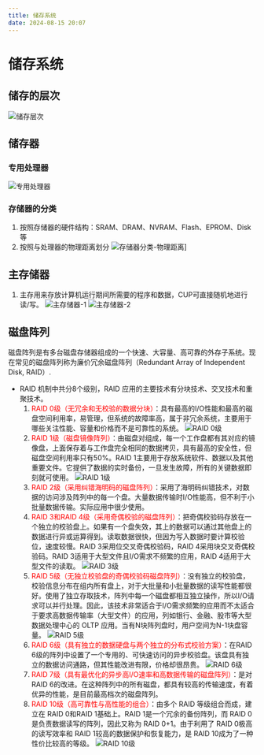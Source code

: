 ```yaml
---
title: 储存系统
date: 2024-08-15 20:07
---
```


# 储存系统

## 储存的层次
![储存层次](/系统架构师/计算机基础/计算机体系结构/储存层次.png)

## 储存器

### 专用处理器
![专用处理器](/系统架构师/计算机基础/计算机体系结构/专用处理器.png)

### 存储器的分类

1. 按照存储器的硬件结构：SRAM、DRAM、NVRAM、Flash、EPROM、Disk等
2. 按照与处理器的物理距离划分
![存储器分类-物理距离](/系统架构师/计算机基础/计算机体系结构/存储器分类-物理距离.png)]

## 主存储器
1. 主存用来存放计算机运行期间所需要的程序和数据，CUP可直接随机地进行读/写。
![主存储器-1](/系统架构师/计算机基础/计算机体系结构/主存储器-1.png)
![主存储器-2](/系统架构师/计算机基础/计算机体系结构/主存储器-2.png)

## 磁盘阵列

磁盘阵列是有多台磁盘存储器组成的一个快速、大容量、高可靠的外存子系统。现在常见的磁盘阵列称为廉价冗余磁盘阵列（Redundant Array of Independent Disk, RAID）.

* RAID 机制中共分8个级别，RAID 应用的主要技术有分块技术、交叉技术和重聚技术。
  1. <font color="red">RAID 0级（无冗余和无校验的数据分块）</font>：具有最高的I/O性能和最高的磁盘空间利用率，易管理，但系统的故障率高，属于非冗余系统，主要用于哪些关注性能、容量和价格而不是可靠性的系统。
  ![RAID 0级](/系统架构师/计算机基础/计算机体系结构/RAID0.png)
  2. <font color="#ff0000">RAID 1级（磁盘镜像阵列）</font>：由磁盘对组成，每一个工作盘都有其对应的镜像盘，上面保存着与工作盘完全相同的数据拷贝，具有最高的安全性，但磁盘空间利用率只有50%。RAID 1主要用于存放系统软件、数据以及其他重要文件。它提供了数据的实时备份，一旦发生故障，所有的关键数据即刻就可使用。
  ![RAID 1级](/系统架构师/计算机基础/计算机体系结构/RAID1.png)
  3. <font color="#ff0000">RAID 2级（采用纠错海明码的磁盘阵列）</font>：采用了海明码纠错技术，对数据的访问涉及阵列中的每一个盘。大量数据传输时I/O性能高，但不利于小批量数据传输。实际应用中很少使用。
  4. <font color="#ff0000">RAID 3和RAID 4级（采用奇偶校验的磁盘阵列）</font>：把奇偶校验码存放在一个独立的校验盘上。如果有一个盘失效，其上的数据可以通过其他盘上的数据进行异或运算得到。读取数据很快，但因为写入数据时要计算校验位，速度较慢。RAID 3采用位交叉奇偶校验码，RAID 4采用块交叉奇偶校验码。RAID 3适用于大型文件且I/O需求不频繁的应用，RAID 4适用于大型文件的读取。
  ![RAID 3级](/系统架构师/计算机基础/计算机体系结构/RAID3.png)
  5. <font color="#ff0000">RAID 5级（无独立校验盘的奇偶校验码磁盘阵列）</font>：没有独立的校验盘，校验信息分布在组内所有盘上，对于大批量和小批量数据的读写性能都很好。使用了独立存取技术，阵列中每一个磁盘都相互独立操作，所以I/O请求可以并行处理。因此，该技术非常适合于I/O需求频繁的应用而不太适合于要求高数据传输率（大型文件）的应用，列如银行、金融、股市等大型数据处理中心的 OLTP 应用。当有N块阵列盘时，用户空间为N-1块盘容量。
  ![RAID 5级](/系统架构师/计算机基础/计算机体系结构/RAID5.png)
  6. <font color="#ff0000">RAID 6级（具有独立的数据硬盘与两个独立的分布式校验方案）</font>：在RAID 6级的阵列中设置了一个专用的、可快速访问的异步校验盘。该盘具有独立的数据访问通路，但其性能改进有限，价格却很昂贵。
  ![RAID 6级](/系统架构师/计算机基础/计算机体系结构/RAID6.png)
  7. <font color="#ff0000">RAID 7级（具有最优化的异步高I/O速率和高数据传输的磁盘阵列）</font>：是对 RAID 6的改进。在这种阵列中的所有磁盘，都具有较高的传输速度，有着优异的性能，是目前最高档次的磁盘阵列。
  8. <font color="#ff0000">RAID 10级（高可靠性与高性能的组合）</font>：由多个 RAID 等级组合而成，建立在 RAID 0和RAID 1基础上。RAID 1是一个冗余的备份阵列，而 RAID 0是负责数据读写的阵列，因此又称为 RAID 0+1。由于利用了 RAID 0极高的读写效率和 RAID 1较高的数据保护和恢复能力，是 RAID 10成为了一种性价比较高的等级。
  ![RAID 10级](/系统架构师/计算机基础/计算机体系结构/RAID10.png)



